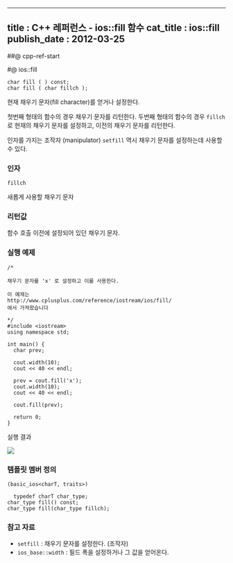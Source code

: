----------------
title : C++ 레퍼런스 - ios::fill 함수
cat_title :  ios::fill
publish_date : 2012-03-25
--------------



##@ cpp-ref-start

#@ ios::fill

```info-format
char fill ( ) const;
char fill ( char fillch );
```


현재 채우기 문자(fill character)를 얻거나 설정한다.

첫번째 형태의 함수의 경우 채우기 문자를 리턴한다.
두번째 형태의 함수의 경우 `fillch` 로 현재의 채우기 문자를 설정하고, 이전의 채우기 문자를 리턴한다.

인자를 가지는 조작자 (manipulator) `setfill` 역시 채우기 문자를 설정하는데 사용할 수 있다.




###  인자





`fillch`

새롭게 사용할 채우기 문자



###  리턴값



함수 호출 이전에 설정되어 있던 채우기 문자.





###  실행 예제




```cpp-formatted
/*

채우기 문자를 'x' 로 설정하고 이를 사용한다.

이 예제는
http://www.cplusplus.com/reference/iostream/ios/fill/
에서 가져왔습니다

*/
#include <iostream>
using namespace std;

int main() {
  char prev;

  cout.width(10);
  cout << 40 << endl;

  prev = cout.fill('x');
  cout.width(10);
  cout << 40 << endl;

  cout.fill(prev);

  return 0;
}
```


실행 결과


![](http://img1.daumcdn.net/thumb/R1920x0/?fname=http%3A%2F%2Fcfile23.uf.tistory.com%2Fimage%2F1609C6464F6E78A9187FE3)





###  템플릿 멤버 정의





```cpp-formatted
(basic_ios<charT, traits>)

  typedef charT char_type;
char_type fill() const;
char_type fill(char_type fillch);
```




###  참고 자료


* `setfill` : 채우기 문자를 설정한다. (조작자)
* `ios_base::width` : 필드 폭을 설정하거나 그 값을 얻어온다.
